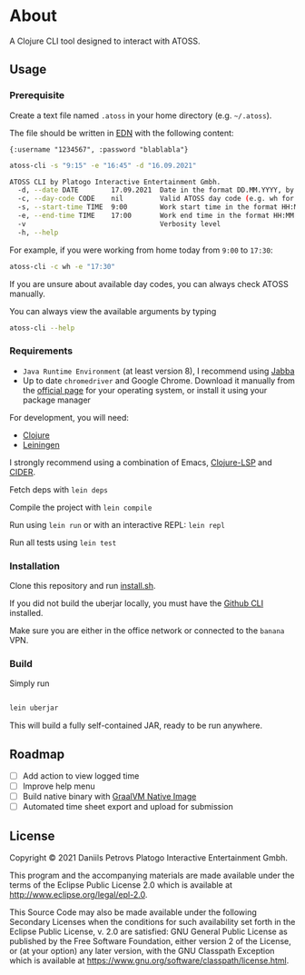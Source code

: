 # About

A Clojure CLI tool designed to interact with ATOSS. 

## Usage

### Prerequisite

Create a text file named `.atoss` in your home directory (e.g. `~/.atoss`).

The file should be written in [EDN](https://github.com/edn-format/edn) with the following content:

```edn
{:username "1234567", :password "blablabla"}
```

```bash
atoss-cli -s "9:15" -e "16:45" -d "16.09.2021"

ATOSS CLI by Platogo Interactive Entertainment Gmbh.
  -d, --date DATE        17.09.2021  Date in the format DD.MM.YYYY, by default current date.
  -c, --day-code CODE    nil         Valid ATOSS day code (e.g. wh for WFH) can also be left blank.
  -s, --start-time TIME  9:00        Work start time in the format HH:MM
  -e, --end-time TIME    17:00       Work end time in the format HH:MM
  -v                                 Verbosity level
  -h, --help
```

For example, if you were working from home today from `9:00` to `17:30`:

```bash
atoss-cli -c wh -e "17:30"
```

If you are unsure about available day codes, you can always check ATOSS manually.

You can always view the available arguments by typing

```bash
atoss-cli --help
```

### Requirements

- `Java Runtime Environment` (at least version 8), I recommend using [Jabba](https://github.com/shyiko/jabba)
- Up to date `chromedriver` and Google Chrome. Download it manually from the [official page](https://chromedriver.chromium.org/downloads) for your operating system, or install it using your package manager

For development, you will need:

- [Clojure](https://clojure.org/guides/getting_started)
- [Leiningen](https://leiningen.org)

I strongly recommend using a combination of Emacs, [Clojure-LSP](https://clojure-lsp.io) and [CIDER](https://docs.cider.mx/cider/index.html).

Fetch deps with `lein deps`

Compile the project with `lein compile`

Run using `lein run` or with an interactive REPL: `lein repl`

Run all tests using `lein test`

### Installation

Clone this repository and run [install.sh](./install.sh).

If you did not build the uberjar locally, you must have the [Github CLI](https://cli.github.com) installed.

Make sure you are either in the office network or connected to the `banana` VPN.

### Build

Simply run

```bash

lein uberjar

```

This will build a fully self-contained JAR, ready to be run anywhere.

## Roadmap

  - [ ] Add action to view logged time
  - [ ] Improve help menu
  - [ ] Build native binary with [GraalVM Native Image](https://www.graalvm.org/reference-manual/native-image/)
  - [ ] Automated time sheet export and upload for submission

## License

Copyright © 2021 Daniils Petrovs Platogo Interactive Entertainment Gmbh.

This program and the accompanying materials are made available under the
terms of the Eclipse Public License 2.0 which is available at
http://www.eclipse.org/legal/epl-2.0.

This Source Code may also be made available under the following Secondary
Licenses when the conditions for such availability set forth in the Eclipse
Public License, v. 2.0 are satisfied: GNU General Public License as published by
the Free Software Foundation, either version 2 of the License, or (at your
option) any later version, with the GNU Classpath Exception which is available
at https://www.gnu.org/software/classpath/license.html.
